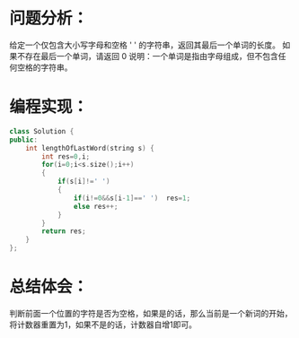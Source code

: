# 问题分析：
给定一个仅包含大小写字母和空格 ' ' 的字符串，返回其最后一个单词的长度。
如果不存在最后一个单词，请返回 0 
说明：一个单词是指由字母组成，但不包含任何空格的字符串。

# 编程实现：
```C++
class Solution {
public:
    int lengthOfLastWord(string s) {
        int res=0,i;
        for(i=0;i<s.size();i++) 
        {
            if(s[i]!=' ') 
            {
                if(i!=0&&s[i-1]==' ')  res=1;
                else res++;
            }
        }
        return res;
    }
};
```

# 总结体会：
判断前面一个位置的字符是否为空格，如果是的话，那么当前是一个新词的开始，将计数器重置为1，如果不是的话，计数器自增1即可。